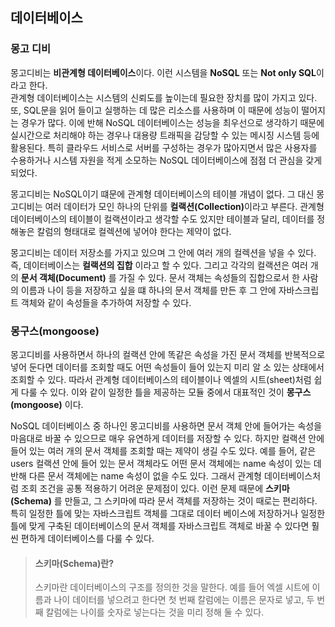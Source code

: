## 데이터베이스

### 몽고 디비

몽고디비는 <b>비관계형 데이터베이스</b>이다. 이런 시스템을 <b>NoSQL</b> 또는 <b>Not only SQL</b>이라고 한다.  
관계형 데이터베이스는 시스템의 신뢰도를 높이는데 필요한 장치를 많이 가지고 있다. 또, SQL문을 읽어 들이고 실행하는 데 많은 리소스를 사용하며 이 때문에 성능이 떨어지는 경우가 많다. 이에 반해 NoSQL 데이터베이스는 성능을 최우선으로 생각하기 때문에 실시간으로 처리해야 하는 경우나 대용량 트래픽을 감당할 수 있는 메시징 시스템 등에 활용된다. 특히 클라우드 서비스로 서버를 구성하는 경우가 많아지면서 많은 사용자를 수용하거나 시스템 자원을 적게 소모하는 NoSQL 데이터베이스에 점점 더 관심을 갖게 되었다.  

몽고디비는 NoSQL이기 떄문에 관계형 데이터베이스의 테이블 개념이 없다. 그 대신 몽고디비는 여러 데이터가 모인 하나의 단위를 <b>컬랙션(Collection)</b>이라고 부른다. 관계형 데이터베이스의 테이블이 컬랙션이라고 생각할 수도 있지만 테이블과 달리, 데이터를 정해놓은 칼럼의 형태대로 컬렉션에 넣어야 한다는 제약이 없다.

몽고디비는 데이터 저장소를 가지고 있으며 그 안에 여러 개의 컬렉션을 넣을 수 있다. 즉, 데이터베이스는 **컬랙션의 집합** 이라고 할 수 있다. 그리고 각각의 컬랙션은 여러 개의 **문서 객체(Document)** 를 가질 수 있다. 문서 객체는 속성들의 집합으로서 한 사람의 이름과 나이 등을 저장하고 싶을 떄 하나의 문서 객체를 만든 후 그 안에 자바스크립트 객체와 같이 속성들을 추가하여 저장할 수 있다.

### 몽구스(mongoose)
몽고디비를 사용하면서 하나의 컬랙션 안에 똑같은 속성을 가진 문서 객체를 반복적으로 넣어 둔다면 데이터를 조회할 때도 어떤 속성들이 들어 있는지 미리 알 소 있는 상태에서 조회할 수 있다. 따라서 관계형 데이터베이스의 테이블이나 엑셀의 시트(sheet)처럼 쉽게 다룰 수 있다. 이와 같이 일정한 틀을 제공하는 모듈 중에서 대표적인 것이 **몽구스(mongoose)** 이다.  

NoSQL 데이터베이스 중 하나인 몽고디비를 사용하면 문서 객체 안에 들어가는 속성을 마음대로 바꿀 수 있으므로 매우 유연하게 데이터를 저장할 수 있다. 하지만 컬랙션 안에 들어 있는 여러 개의 문서 객체를 조회할 때는 제약이 생길 수도 있다. 예를 들어, 같은 users 컬랙션 안에 들어 있는 문서 객체라도 어떤 문서 객체에는 name 속성이 있는 데 반해 다른 문서 객체에는 name 속성이 없을 수도 있다. 그래서 관계형 데이터베이스처럼 조회 조건을 공통 적용하기 어려운 문제점이 있다. 이런 문제 때문에 **스키마(Schema)** 를 만들고, 그 스키마에 따라 문서 객체를 저장하는 것이 때로는 편리하다. 특히 일정한 틀에 맞는 자바스크립트 객체를 그대로 데이터 베이스에 저장하거나 일정한 틀에 맞게 구축된 데이터베이스의 문서 객체를 자바스크립트 객체로 바꿀 수 있다면 훨씬 편하게 데이터베이스를 다룰 수 있다.

> #### 스키마(Schema)란?
> 스키마란 데이터베이스의 구조를 정의한 것을 말한다. 예를 들어 엑셀 시트에 이름과 나이 데이터를 넣으려고 한다면 첫 번째 칼럼에는 이름은 문자로 넣고, 두 번째 칼럼에는 나이를 숫자로 넣는다는 것을 미리 정해 둘 수 있다.
>  